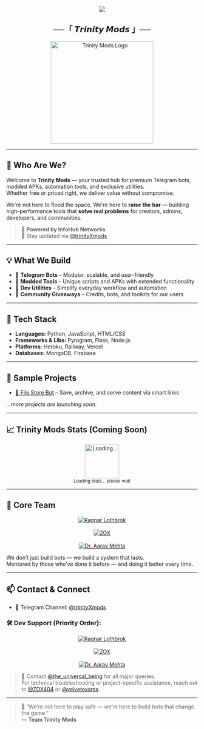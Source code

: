 <p align="center">
  <img src="https://readme-typing-svg.demolab.com?font=Fira+Code&pause=1000&color=39FF14&center=true&vCenter=true&width=650&height=100&lines=Welcome+to+Trinity+Mods!;Premium+Mods,+Smart+Bots+%26+Next-Gen+Tools;Built+with+Purpose.+Delivered+with+Power.">
</p>

<h2 align="center">──「 𝙏𝙧𝙞𝙣𝙞𝙩𝙮 𝙈𝙤𝙙𝙨 」──</h2>

<p align="center">
  <img src="https://github.com/user-attachments/assets/f7653b1e-e2b1-4897-9de1-f830aca391b6" width="270px" alt="Trinity Mods Logo"/>
</p>

---

## 👋 Who Are We?

Welcome to **Trinity Mods** — your trusted hub for premium Telegram bots, modded APKs, automation tools, and exclusive utilities.  
Whether free or priced right, we deliver value without compromise.

We're not here to flood the space. We're here to **raise the bar** — building high-performance tools that **solve real problems** for creators, admins, developers, and communities.

> 💼 **Powered by InfoHub Networks**  
> 🔔 Stay updated via [@trinityXmods](https://t.me/trinityXmods)

---

## 💡 What We Build

- 🤖 **Telegram Bots** – Modular, scalable, and user-friendly  
- 🧩 **Modded Tools** – Unique scripts and APKs with extended functionality  
- 🧰 **Dev Utilities** – Simplify everyday workflow and automation  
- 🎁 **Community Giveaways** – Credits, bots, and toolkits for our users

---

## 🔨 Tech Stack

- **Languages:** Python, JavaScript, HTML/CSS  
- **Frameworks & Libs:** Pyrogram, Flask, Node.js  
- **Platforms:** Heroku, Railway, Vercel  
- **Databases:** MongoDB, Firebase

---

## 🚀 Sample Projects
  
- [📁 File Store Bot](https://github.com/Trinity-Mods/File-Store-Bot) – Save, archive, and serve content via smart links  

_…more projects are launching soon._

---

## 📈 Trinity Mods Stats (Coming Soon)

<p align="center">
  <img src="https://i.gifer.com/ZKZg.gif" width="90" alt="Loading..." />
  <br>
  <sub>Loading stats... please wait</sub>
</p>

---

## 🤝 Core Team

<p align="center">
  <a href="https://t.me/the_universal_being">
    <img src="https://img.shields.io/badge/Ragnar_Lothbrok-Architect_&_Mastermind-blue?style=for-the-badge&logo=telegram&logoColor=white" alt="Ragnar Lothbrok"/>
  </a>
  <br><br>
  <a href="https://t.me/ZOX404">
    <img src="https://img.shields.io/badge/Z∅X-Ops_&_Innovation_Lead-purple?style=for-the-badge&logo=telegram&logoColor=white" alt="ZOX"/>
  </a>
  <br><br>
  <a href="https://t.me/velvetexams">
    <img src="https://img.shields.io/badge/Dr._Aarav_Mehta-Infra_&_Systems_Engineer-crimson?style=for-the-badge&logo=telegram&logoColor=white" alt="Dr. Aarav Mehta"/>
  </a>
</p>

We don’t just build bots — we build a system that lasts.  
Mentored by those who’ve done it before — and doing it better every time.

---

## 📫 Contact & Connect

- 💬 Telegram Channel: [@trinityXmods](https://t.me/trinityXmods)  

### 🛠 Dev Support (Priority Order):

<p align="center">
  <a href="https://t.me/the_universal_being">
    <img src="https://img.shields.io/badge/Primary_Contact-Ragnar_Lothbrok-blue?style=for-the-badge&logo=telegram&logoColor=white" alt="Ragnar Lothbrok"/>
  </a>
  <br><br>
  <a href="https://t.me/ZOX404">
    <img src="https://img.shields.io/badge/Secondary-Z∅X-purple?style=for-the-badge&logo=telegram&logoColor=white" alt="ZOX"/>
  </a>
  <br><br>
  <a href="https://t.me/velvetexams">
    <img src="https://img.shields.io/badge/Tertiary-Dr._Aarav_Mehta-crimson?style=for-the-badge&logo=telegram&logoColor=white" alt="Dr. Aarav Mehta"/>
  </a>
</p>

> 🔰 Contact [@the_universal_being](https://t.me/the_universal_being) for all major queries.  
> For technical troubleshooting or project-specific assistance, reach out to [@ZOX404](https://t.me/ZOX404) or [@velvetexams](https://t.me/velvetexams).

---

> 🧪 “We’re not here to play safe — we’re here to build bots that change the game.”  
> — **Team Trinity Mods**
